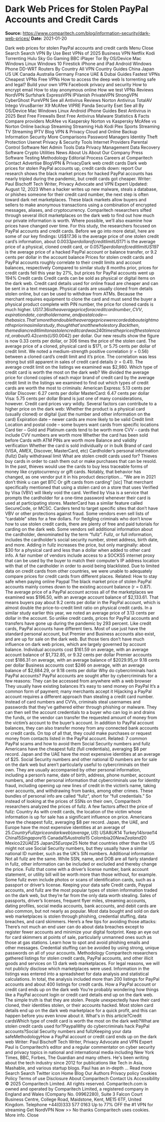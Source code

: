 # Dark Web Prices for Stolen PayPal Accounts and Credit Cards

**Source:** https://www.comparitech.com/blog/information-security/dark-web-prices/
**Date:** 2021-01-20

Dark web prices for stolen PayPal accounts and credit cards Menu Close Search Search VPN By Use Best VPNs of 2025 Business VPN Netflix Kodi Torrenting Hulu Sky Go Gaming BBC iPlayer Tor By OS/Device Mac Windows Linux Windows 10 Firestick iPhone and iPad Android Windows Phone DD-WRT Routers By Country All VPN Country Guides China Japan US UK Canada Australia Germany France UAE & Dubai Guides Fastest VPNs Cheapest VPNs Free VPNs How to access the deep web Is torrenting safe and legal? Build your own VPN Facebook privacy and security How to encrypt email How to stay anonymous online How we test VPNs Reviews NordVPN Surfshark ExpressVPN IPVanish PrivateVPN StrongVPN CyberGhost PureVPN See all Antivirus Reviews Norton Antivirus TotalAV Intego VirusBarrier X9 McAfee VIPRE Panda Security Eset See all By OS/Device Mac Windows Linux Android iPhone Guides Best Antivirus in 2025 Best Free Firewalls Best Free Antivirus Malware Statistics & Facts Compare providers McAfee vs Kaspersky Norton vs Kaspersky McAfee vs Norton Online backup Streaming Streaming Hub Kodi Plex Sports Streaming TV Streaming IPTV Blog VPN & Privacy Cloud and Online Backup Information Security More Comparisons Password Managers Identity Theft Protection Usenet Privacy & Security Tools Internet Providers Parental Control Software Net Admin Tools Data Privacy Management Data Recovery Software Crypto Utilities News About Us About Our Company Press Software Testing Methodology Editorial Process Careers at Comparitech Contact Advertise BlogVPN & PrivacyDark web credit cards Dark web prices for stolen PayPal accounts up, credit cards down: report Our research shows the black market prices for hacked PayPal accounts has nearly tripled during the pandemic, but credit cards got cheaper. Writer: Paul Bischoff Tech Writer, Privacy Advocate and VPN Expert Updated: August 12, 2023 When a hacker writes up new malware, steals a database, or phishes someone for their credit card number, the next step is often toward dark net marketplaces. These black markets allow buyers and sellers to make anonymous transactions using a combination of encrypted messages, aliases, and cryptocurrency. Comparitech researchers sifted through several illicit marketplaces on the dark web to find out how much our private information is worth. Where possible, we’ll also examine how prices have changed over time. For this study, the researchers focused on PayPal accounts and credit cards. Before we go into more detail, here are some of our key findings: US$17.36 is the average price of one stolen credit card’s information, about $0.0033 per dollar of credit limit US$171 is the average price of a physical, cloned credit card, or $0.0575 per dollar of credit limit US$197 is the average price of a hacked PayPal account or balance transfer, or 9.2 cents per dollar in the account balance Prices for stolen credit cards and PayPal accounts roughly correlate to their credit limits and account balances, respectively Compared to similar study 8 months prior, prices for credit cards fell this year by 27%, but prices for PayPal accounts went up 194% Credit cards Credit cards can be sold as physical or digital items on the dark web. Credit card details used for online fraud are cheaper and can be sent in a text message. Physical cards are usually cloned from details stolen online, but can be used to withdraw from ATMs. Because the merchant requires equipment to clone the card and must send the buyer a physical product complete with PIN number, the price for cloned cards is much higher. US$17.36 is the average price for a credit card number, CVV, expiration date, cardholder name, and postal code—the basics. That’s more than double the average price we recorded about eight months prior in a similar study, though that’s not the whole story. Back then, the median credit limit on a stolen credit card was 240 times the price of the stolen card, or about 0.42 cents (US$0.0042) per dollar. Our new results show the figure is now 0.33 cents per dollar, or 306 times the price of the stolen card. The average price of a cloned, physical card is $171, or 5.75 cents per dollar of credit limit. We noted a medium-strength positive correlation (r = 0.56) between a cloned card’s credit limit and it’s price. The correlation was less strong but still apparent in sales of credit card details (r = 0.41). The average credit limit on the listings we examined was $2,980. Which type of credit card is worth the most on the dark web? We divided the average price for cloned copies of each major brand of credit card by the average credit limit in the listings we examined to find out which types of credit cards are worth the most to criminals: American Express: 5.13 cents per dollar Discover: 6.27 cents per dollar MasterCard: 6.47 cents per dollar Visa: 5.75 cents per dollar Brand is just one of many considerations, however. Credit card prices vary wildly. Several factors can contribute to a higher price on the dark web: Whether the product is a physical card (usually cloned) or digital (just the number and other information on the card) Expiration date – newer cards are more likely to be valid Credit limit Location and postal code – some buyers want cards from specific locations Card tier – Gold and Platinum cards tend to be worth more CVV – cards that include CVV numbers are worth more Whether the card has been sold before Cards with ATM PINs are worth more Balance and validity verification Whether the card is sold individually or in bulk Brand of card (VISA, AMEX, Discover, MasterCard, etc) Cardholder’s personal information (fullz) Daily withdrawal limit What are stolen credit cards used for? Thieves buy cards in order to cash them out or make purchases that can be resold. In the past, thieves would use the cards to buy less traceable forms of money like cryptocurrency or gift cards. Notably, that behavior has changed, as one vendor put it in his product description… “We are in 2021 don’t think u can get BTC Or gift cards from carding” [sic] That merchant specifically mentioned that using a stolen card on a store that uses Verified by Visa (VBV) will likely void the card. Verified by Visa is a service that prompts the cardholder for a one-time password whenever their card is used at participating stores. MasterCard has a similar feature called SecureCode, or MCSC. Carders tend to target specific sites that don’t have VBV or other protections against fraud. Some vendors even sell lists of “cardable” sites for a few dollars. For fledgling criminals who don’t know how to use stolen credit cards, there are plenty of free and paid tutorials for carding on the dark web. Some vendors sell additional information about the cardholder, denominated by the term “fullz”. Fullz, or full information, includes the cardholder’s social security number, street address, birth date, and more. Adding in fullz increases the price, but only marginally: about $30 for a physical card and less than a dollar when added to other card info. A fair number of vendors include access to a SOCKS5 internet proxy that can be used by the buyer to match their computer’s IP address location with that of the cardholder in order to avoid being blacklisted. Due to limited data on credit cards from other countries, we were unable to adequately compare prices for credit cards from different places. Related: How to stay safe when paying online Paypal The black market price of stolen PayPal accounts mainly comes down to the existing account balance (r = 0.87). The average price of a PayPal account across all of the marketplaces we examined was $196.50, with an average account balance of $2,133.61. That means buyers pay about 9.2 cents per dollar in the PayPal account, which is almost double the price-to-credit limit ratio on physical credit cards. In a similar study earlier this year, we noted an average price of 3.13 cents per dollar in the account. So unlike credit cards, prices for PayPal accounts and transfers have gone up during the pandemic by 293 percent. Like credit cards, PayPal accounts have different tiers. Most of use just have the standard personal account, but Premier and Business accounts also exist, and are up for sale on the dark web. But those tiers don’t have much influence on dark web prices, which are largely governed by account balance. Individual accounts cost $161.59 on average, with an average account balance of $1,732.85, or 9.32 cents per dollar Premier accounts cost $186.31 on average, with an average balance of $2029.95,or 9.18 cents per dollar Business accounts cost $246 on average, with an average balance of $2,684.29, or 9.18 cents per dollar Why do cybercriminals hack PayPal accounts? PayPal accounts are sought after by cybercriminals for a few reasons: They can be accessed from anywhere with a web browser They usually have existing balances It’s easy to send money on PayPal It’s a common form of payment; many merchants accept it Hijacking a PayPal account requires a different approach than stealing a credit card number. Instead of card numbers and CVVs, criminals steal usernames and passwords that they’ve gathered either through phishing or malware. They can then sell the account credentials to a buyer who can log in and drains the funds, or the vendor can transfer the requested amount of money from the victim’s account to the buyer’s account. In addition to PayPal account balances, they can also transfer money from any connected bank accounts or credit cards. On top of all that, they could make purchases or request money from contacts listed in the PayPal account. Related: 7 common PayPal scams and how to avoid them Social Security numbers and fullz Americans have the cheapest fullz (full credentials), averaging $8 per record. Japan and the UAE have the most expensive identities at an average of $25. Social Security numbers and other national ID numbers are for sale on the dark web but aren’t particularly useful to cybercriminals on their own. They are usually accompanied by other personal information, including a person’s name, date of birth, address, phone number, account numbers, and other personal information that cybercriminals use for identity fraud, including opening up new lines of credit in the victim’s name, taking over accounts, and withdrawing from banks, among other crimes. These bundles of personal info are called “fullz“, short for “full credentials.” So instead of looking at the prices of SSNs on their own, Comparitech researchers analyzed the prices of fullz. A few factors affect the price of fullz: Country As with credit cards, the location of the victim whose information is up for sale has a significant influence on price. Americans have the cheapest fullz, averaging $8 per record. Japan, the UAE, and Europe have the most expensive identities at an average of $25. CountryFullz price on dark web (average, US$) USA$8 UK$14 Turkey$14 Israel$14 China$15 Singapore$15 Canada$15 Australia$15 Colombia$20 New Zealand$20 Mexico$22 UAE$25 Japan$25 Europe$25 Note that countries other than the US might not use Social Security numbers, but they usually have a similar national ID number, such as the UK’s SIN numbers. Additional information Not all fullz are the same. While SSN, name, and DOB are all fairly standard in fullz, other information can be included or excluded and thereby change the price. Fullz that come with a driver’s license number, bank account statement, or utility bill will be worth more than those without, for example. Some fullz even include photos or scans of identification cards, such as a passport or driver’s license. Keeping your data safe Credit cards, Paypal accounts, and fullz are the most popular types of stolen information traded on the dark web, but they’re far from the only data worth stealing. Sales of passports, driver’s licenses, frequent flyer miles, streaming accounts, dating profiles, social media accounts, bank accounts, and debit cards are also common, but not nearly as popular. Most data bought and sold on dark web marketplaces is stolen through phishing, credential stuffing, data breaches, and card skimmers. Here’s a few tips for avoiding those attacks: There’s not much an end user can do about data breaches except to register fewer accounts and minimize your digital footprint. Keep an eye out for card skimmers at points of sale, particularly unmanned ones such as those at gas stations. Learn how to spot and avoid phishing emails and other messages. Credential stuffing can be avoided by using strong, unique passwords on all of your accounts. Methodology Comparitech researchers gathered listings for stolen credit cards, PayPal accounts, and other illicit goods and services on 13 dark web marketplaces. For legal reasons, we will not publicly disclose which marketplaces were used. Information in the listings was entered into a spreadsheet for data analysis and statistical calculations. In total, the analysis included more than 200 listings for PayPal accounts and about 400 listings for credit cards. How a PayPal account or credit card ends up on the dark web You’re probably wondering how things like a PayPal account login or credit card details end up on the dark web. The simple truth is that they are stolen. People unexpectedly have their card cloned, their identities stolen, or their accounts hacked. Most stolen card details end up on the dark web marketplace for a quick profit, and this can happen before you even know about it. What's in this article?Credit cardsWhich type of credit card is worth the most on the dark web?What are stolen credit cards used for?PaypalWhy do cybercriminals hack PayPal accounts?Social Security numbers and fullzKeeping your data safeMethodologyHow a PayPal account or credit card ends up on the dark web Writer: Paul Bischoff Tech Writer, Privacy Advocate and VPN Expert Paul is Comparitech’s editor and a regular commentator on cyber security and privacy topics in national and international media including New York Times, BBC, Forbes, The Guardian and many others. He's been writing about the tech industry since 2012 for publications like Tech in Asia, Mashable, and various startup blogs. Paul has an in-depth ... Read more Search Search Twitter icon Home Blog Our Authors Privacy policy Cookies Policy Terms of use Disclosure About Comparitech Contact Us Accessibility © 2025 Comparitech Limited. All rights reserved. Comparitech.com is owned and operated by Comparitech Limited, a registered company in England and Wales (Company No. 09962280), Suite 3 Falcon Court Business Centre, College Road, Maidstone, Kent, ME15 6TF, United Kingdom. Telephone +44(0)333 577 0163 Up to 77% OFF the #1 VPN for streaming Get NordVPN Now >> No thanks Comparitech uses cookies. More info. Close